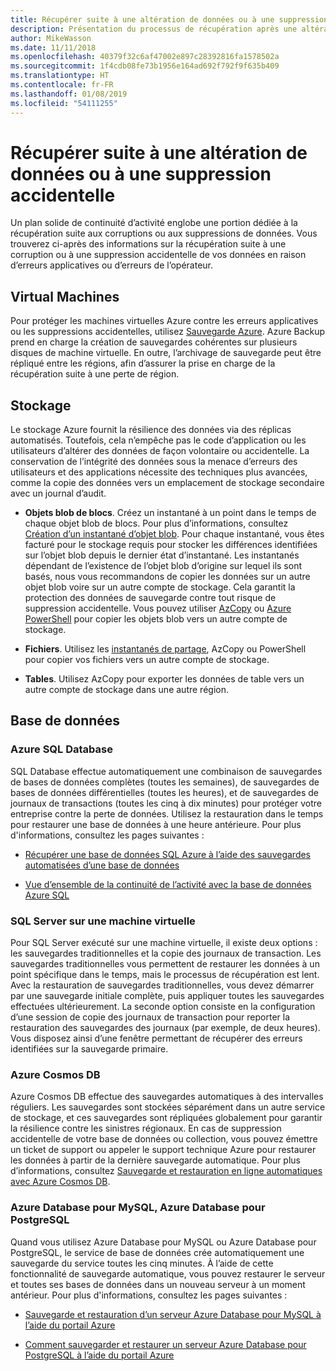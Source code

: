 ```yaml
---
title: Récupérer suite à une altération de données ou à une suppression accidentelle
description: Présentation du processus de récupération après une altération des données ou une suppression accidentelle des données. Description de la conception d’applications résilientes, hautement disponibles et à tolérance de panne ainsi que de la planification de la reprise d’activité après sinistre.
author: MikeWasson
ms.date: 11/11/2018
ms.openlocfilehash: 40379f32c6af47002e897c28392816fa1578502a
ms.sourcegitcommit: 1f4cdb08fe73b1956e164ad692f792f9f635b409
ms.translationtype: HT
ms.contentlocale: fr-FR
ms.lasthandoff: 01/08/2019
ms.locfileid: "54111255"
---
```

# <a name="recover-from-data-corruption-or-accidental-deletion"></a>Récupérer suite à une altération de données ou à une suppression accidentelle

Un plan solide de continuité d’activité englobe une portion dédiée à la récupération suite aux corruptions ou aux suppressions de données. Vous trouverez ci-après des informations sur la récupération suite à une corruption ou à une suppression accidentelle de vos données en raison d’erreurs applicatives ou d’erreurs de l’opérateur.

## <a name="virtual-machines"></a>Virtual Machines

Pour protéger les machines virtuelles Azure contre les erreurs applicatives ou les suppressions accidentelles, utilisez [Sauvegarde Azure](/azure/backup/). Azure Backup prend en charge la création de sauvegardes cohérentes sur plusieurs disques de machine virtuelle. En outre, l’archivage de sauvegarde peut être répliqué entre les régions, afin d’assurer la prise en charge de la récupération suite à une perte de région.

## <a name="storage"></a>Stockage

Le stockage Azure fournit la résilience des données via des réplicas automatisés. Toutefois, cela n’empêche pas le code d’application ou les utilisateurs d’altérer des données de façon volontaire ou accidentelle. La conservation de l’intégrité des données sous la menace d’erreurs des utilisateurs et des applications nécessite des techniques plus avancées, comme la copie des données vers un emplacement de stockage secondaire avec un journal d’audit.

- **Objets blob de blocs**. Créez un instantané à un point dans le temps de chaque objet blob de blocs. Pour plus d’informations, consultez [Création d’un instantané d’objet blob](/rest/api/storageservices/creating-a-snapshot-of-a-blob). Pour chaque instantané, vous êtes facturé pour le stockage requis pour stocker les différences identifiées sur l’objet blob depuis le dernier état d’instantané. Les instantanés dépendant de l’existence de l’objet blob d’origine sur lequel ils sont basés, nous vous recommandons de copier les données sur un autre objet blob voire sur un autre compte de stockage. Cela garantit la protection des données de sauvegarde contre tout risque de suppression accidentelle. Vous pouvez utiliser [AzCopy](/azure/storage/common/storage-use-azcopy) ou [Azure PowerShell](/azure/storage/common/storage-powershell-guide-full) pour copier les objets blob vers un autre compte de stockage.

- **Fichiers**. Utilisez les [instantanés de partage](/azure/storage/files/storage-snapshots-files), AzCopy ou PowerShell pour copier vos fichiers vers un autre compte de stockage.

- **Tables**. Utilisez AzCopy pour exporter les données de table vers un autre compte de stockage dans une autre région.

## <a name="database"></a>Base de données

### <a name="azure-sql-database"></a>Azure SQL Database

SQL Database effectue automatiquement une combinaison de sauvegardes de bases de données complètes (toutes les semaines), de sauvegardes de bases de données différentielles (toutes les heures), et de sauvegardes de journaux de transactions (toutes les cinq à dix minutes) pour protéger votre entreprise contre la perte de données. Utilisez la restauration dans le temps pour restaurer une base de données à une heure antérieure. Pour plus d'informations, consultez les pages suivantes :

- [Récupérer une base de données SQL Azure à l’aide des sauvegardes automatisées d’une base de données](/azure/sql-database/sql-database-recovery-using-backups)

- [Vue d’ensemble de la continuité de l’activité avec la base de données Azure SQL](/azure/sql-database/sql-database-business-continuity)

### <a name="sql-server-on-vms"></a>SQL Server sur une machine virtuelle

Pour SQL Server exécuté sur une machine virtuelle, il existe deux options : les sauvegardes traditionnelles et la copie des journaux de transaction. Les sauvegardes traditionnelles vous permettent de restaurer les données à un point spécifique dans le temps, mais le processus de récupération est lent. Avec la restauration de sauvegardes traditionnelles, vous devez démarrer par une sauvegarde initiale complète, puis appliquer toutes les sauvegardes effectuées ultérieurement. La seconde option consiste en la configuration d’une session de copie des journaux de transaction pour reporter la restauration des sauvegardes des journaux (par exemple, de deux heures). Vous disposez ainsi d’une fenêtre permettant de récupérer des erreurs identifiées sur la sauvegarde primaire.

### <a name="azure-cosmos-db"></a>Azure Cosmos DB

Azure Cosmos DB effectue des sauvegardes automatiques à des intervalles réguliers. Les sauvegardes sont stockées séparément dans un autre service de stockage, et ces sauvegardes sont répliquées globalement pour garantir la résilience contre les sinistres régionaux. En cas de suppression accidentelle de votre base de données ou collection, vous pouvez émettre un ticket de support ou appeler le support technique Azure pour restaurer les données à partir de la dernière sauvegarde automatique. Pour plus d’informations, consultez [Sauvegarde et restauration en ligne automatiques avec Azure Cosmos DB](/azure/cosmos-db/online-backup-and-restore).

### <a name="azure-database-for-mysql-azure-database-for-postgresql"></a>Azure Database pour MySQL, Azure Database pour PostgreSQL

Quand vous utilisez Azure Database pour MySQL ou Azure Database pour PostgreSQL, le service de base de données crée automatiquement une sauvegarde du service toutes les cinq minutes. À l’aide de cette fonctionnalité de sauvegarde automatique, vous pouvez restaurer le serveur et toutes ses bases de données dans un nouveau serveur à un moment antérieur. Pour plus d'informations, consultez les pages suivantes :

- [Sauvegarde et restauration d’un serveur Azure Database pour MySQL à l’aide du portail Azure](/azure/mysql/howto-restore-server-portal)

- [Comment sauvegarder et restaurer un serveur Azure Database pour PostgreSQL à l’aide du portail Azure](/azure/postgresql/howto-restore-server-portal)
